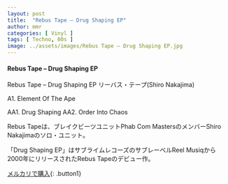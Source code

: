 ```yaml
---
layout: post
title:  "Rebus Tape – Drug Shaping EP"
author: mmr
categories: [ Vinyl ]
tags: [ Techno, 00s ]
image: ../assets/images/Rebus Tape – Drug Shaping EP.jpg
---
```


#### Rebus Tape – Drug Shaping EP

Rebus Tape – Drug Shaping EP
リーバス・テープ(Shiro Nakajima)

A1. Element Of The Ape

AA1. Drug Shaping
AA2. Order Into Chaos

Rebus Tapeは、ブレイクビーツユニットPhab Com MastersのメンバーShiro Nakajimaのソロ・ユニット。

「Drug Shaping EP」はサブライムレコーズのサブレーベルReel Musiqから2000年にリリースされたRebus Tapeのデビュー作。


[メルカリで購入](https://jp.mercari.com/item/m34318615204?afid=6142608987){: .button1}

